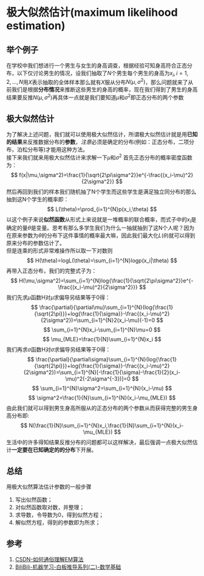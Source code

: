 # 极大似然估计(maximum likelihood estimation)

## 举个例子
在学校中我们想进行一个男生与女生的身高调查，根据经验可知身高符合正态分布，以下仅讨论男生的情况，设我们抽取了$N$个男生每个男生的身高为$x_i, i=1,2,...,N$用$X$表示抽取的全体样本那么就有$X$服从分布$N(\mu,\sigma^2)$，那么问题就来了从前我们是根据**分布情况**来推断这些男生的身高的概率，现在我们得到了男生的身高结果要反推$N(\mu,\sigma^2)$再具体一点就是我们要知道$\mu$和$\sigma^2$即正态分布的两个参数  
## 极大似然估计  
为了解决上述问题，我们就可以使用极大似然估计，所谓极大似然估计就是用**已知的结果**来反推数据分布的**参数**，*注意*必须是确定的分布(例如：正态分布，二项分布，泊松分布等)才能用这种方法。  
接下来我们就来用极大似然估计来求解一下$\mu$和$\sigma^2$
首先正态分布的概率密度函数为：
$$
f(x|\mu,\sigma^2)=\frac{1}{\sqrt{2\pi\sigma^2}}e^{-\frac{(x_i-\mu)^2}{2\sigma^2}}
$$
然后再回到我们的样本我们随机抽了N个学生而这些学生是满足独立同分布的那么抽到这N个学生的概率即：  
$$
L(\theta)=\prod_{i=1}^{N}p(x_i,\theta)
$$
以这个例子来说**似然函数**从形式上来说就是一堆概率的联合概率，而式子中的$x_i$是确定的量$\theta$是变量。思考有那么多学生我们为什么一抽就抽到了这N个人呢？因为在原来参数为$\theta$的分布下这件事情的概率最大嘛，因此我们最大化$L(\theta)$就可以得到原来分布的参数估计了。  
但是连乘的形式非常难操作所以取一下对数则
$$
H(\theta)=logL(\theta)=\sum_{i=1}^{N}logp(x_i|\theta)
$$
再带入正态分布，我们的完整式子为：
$$
H(\mu,\sigma^2)=\sum_{i=1}^{N}log{\frac{1}{\sqrt{2\pi\sigma^2}}e^{-\frac{(x_i-\mu)^2}{2\sigma^2}}}
$$
我们先求$\mu$函数H对$\mu$求偏导另结果等于0得：
$$
\frac{\partial}{\partial\mu}\sum_{i=1}^{N}(log{\frac{1}{\sqrt{2\pi}}}+log{\frac{1}{\sigma}}-\frac{(x_i-\mu)^2}{2\sigma^2})=\sum_{i=1}^{N}2(x_i-\mu)(-1)=0
$$
$$
\sum_{i=1}^{N}x_i-\sum_{i=1}^{N}\mu=0
$$
$$
\mu_{MLE}=\frac{1}{N}\sum_{i=1}^{N}x_i
$$
我们再求$\sigma$函数H对$\sigma$求偏导另结果等于0得：
$$
\frac{\partial}{\partial\sigma}\sum_{i=1}^{N}(log{\frac{1}{\sqrt{2\pi}}}+log{\frac{1}{\sigma}}-\frac{(x_i-\mu)^2}{2\sigma^2})=\sum_{i=1}^{N}[-\frac{1}{\sigma}-\frac{1}{2}(x_i-\mu)^2(-2\sigma^{-3})]=0
$$
$$
\sum_{i=1}^{N}\sigma^2=\sum_{i=1}^{N}(x_i-\mu)
$$
$$
\sigma^2=\frac{1}{N}\sum_{i=1}^{N}(x_i-\mu_{MLE})
$$
由此我们就可以得到男生身高所服从的正态分布的两个参数从而获得完整的男生身高分布即:
$$
N(\frac{1}{N}\sum_{i=1}^{N}x_i,\frac{1}{N}\sum_{i=1}^{N}(x_i-\mu_{MLE})
$$
生活中的许多得知结果反推分布的问题都可以这样解决，最后强调一点极大似然估计**一定要在已知确定的的分布**下开展。
## 总结  
用极大似然算法估计参数的一般步骤  
1. 写出似然函数；
2. 对似然函数取对数，并整理；
3. 求导数，令导数为0，得到似然方程；
4. 解似然方程，得到的参数即为所求；

## 参考
1. [CSDN-如何通俗理解EM算法](https://blog.csdn.net/v_july_v/article/details/81708386)
2. [BiliBili-机器学习-白板推导系列(二)-数学基础](https://www.bilibili.com/video/av32905863)